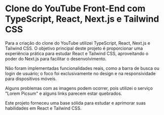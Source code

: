 # Clone do YouTube Front-End com TypeScript, React, Next.js e Tailwind CSS

Para a criação do clone do YouTube utilizei TypeScript, React, Next.js e Tailwind CSS. O objetivo principal deste projeto é proporcionar uma experiência prática para estudar React e Tailwind CSS, aproveitando o poder do Next.js para facilitar o desenvolvimento.

Não foram implementadas funcionalidades reais, como a barra de busca ou login de usuário; o foco foi exclusivamente no design e na responsividade para dispositivos móveis.

Alguns problemas com as imagens podem ocorrer, pois utilizei o serviço "Lorem Picsum" e alguns links parecem estar quebrados.

Este projeto forneceu uma base sólida para estudar e aprimorar suas habilidades em React e Tailwind CSS.

